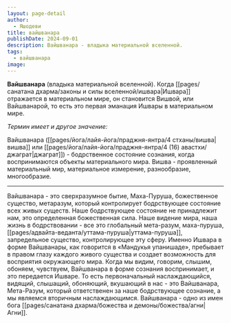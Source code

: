 ```yaml
---
layout: page-detail
author:
  - Яшодеви
title: вайшванара
publishDate: 2024-09-01
description: Вайшванара - владыка материальной вселенной.
tags:
  - вайшванара
image:
---
```

**Вайшванара** (владыка материальной вселенной). Когда [[pages/санатана дхарма/законы и силы вселенной/ишвара|Ишвара]] отражается в материальном мире, он становится Вишвой, или Вайшванарой, то есть это первая эманация Ишвары в материальном мире. 

*Термин имеет и другое значение:*

Вайшванара ([[pages/йога/лайя-йога/праджня-янтра/4 стханы/вишва|вишва]] или [[pages/йога/лайя-йога/праджня-янтра/4 (16) авастхи/джаграт|джаграт]]) -  бодрственное состояние сознания, когда воспринимаются объекты материального мира. 
Вишва - проявленный материальный мир, материальное измерение, разнообразие, многообразие.

---
Вайшванара - это сверхразумное бытие, Маха-Пуруша, божественное существо, метаразум, который контролирует бодрствующее состояние всех живых существ. 
Наше бодрствующее состояние не принадлежит нам, это определенная божественная сила. Наше видение мира, наша жизнь в бодрствовании - все это глобальный мета-разум, маха-пуруша, [[pages/адвайта-веданта/уттама-пуруша|уттама-пуруша]], запредельное существо, контролирующее эту сферу. Именно Ишвара в форме Вайшванары, как говорится в «Мандукья упанишаде», пребывает в правом глазу каждого живого существа и создает возможность для восприятия окружающего мира. Когда мы видим, говорим, слышим, обоняем, чувствуем, Вайшванара в форме сознания воспринимает, и это передается Ишваре. То есть первоначальный наслаждающийся, видящий, слышащий, обоняющий, вкушающий в нас - это Вайшванара, Мета-Разум, который ответственен за наше бодрствующее сознание, а мы являемся вторичным наслаждающимся. Вайшванара - одно из имен бога [[pages/санатана дхарма/божества и демоны/божества/агни|Агни]].

